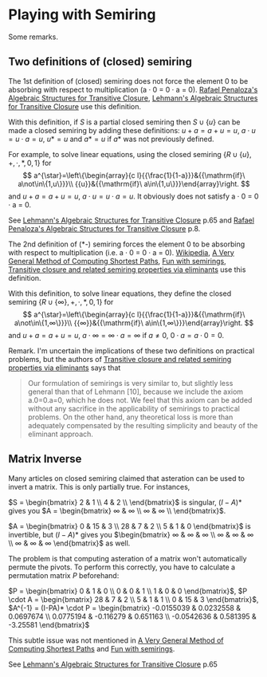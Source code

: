 # Playing with Semiring

Some remarks.

## Two definitions of (closed) semiring

The 1st definition of (closed) semiring does not force the element 0 to be absorbing with respect to multiplication (a · 0 = 0 · a = 0). [Rafael Penaloza's Algebraic Structures for Transitive Closure](https://citeseerx.ist.psu.edu/viewdoc/summary?doi=10.1.1.71.7650), [Lehmann's Algebraic Structures for Transitive Closure](https://wrap.warwick.ac.uk/46308/7/WRAP_Lehmann_cs-rr-010.pdf) use this definition.

With this definition, if $S$ is a partial closed semiring then $S\cup\{u\}$ can be made a closed semiring by adding these definitions: $u+a = a  + u = u$, $a \cdot u = u \cdot a=u$, $u* = u$ and $a* = u$ if $a*$ was not previously defined. 

For example, to solve linear equations, using the closed semiring $\{R \cup \{u\}, +,·,*,0,1\}$ for 
$$
a^{\star}=\left\{\begin{array}{c l}{{\frac{1}{1-a}}}&{{\mathrm{if}\ a\not\in\{1,u\}}}\\ {{u}}&{{\mathrm{if}\ a\in\{1,u\}}}\end{array}\right.
$$
and $u + a = a + u = u$, $a \cdot u = u \cdot a=u$. It obviously does not satisfy a · 0 = 0 · a = 0. 

See [Lehmann's Algebraic Structures for Transitive Closure](https://wrap.warwick.ac.uk/46308/7/WRAP_Lehmann_cs-rr-010.pdf) p.65 and  [Rafael Penaloza's Algebraic Structures for Transitive Closure](https://citeseerx.ist.psu.edu/viewdoc/summary?doi=10.1.1.71.7650) p.8.

The 2nd definition of (*-) semiring forces the element 0 to be absorbing with respect to multiplication (i.e. a · 0 = 0 · a = 0). [Wikipedia](https://en.wikipedia.org/wiki/Semiring), [A Very General Method of Computing Shortest Paths](http://r6.ca/blog/20110808T035622Z.html), [Fun with semirings](https://web.archive.org/web/20160305153614id_/http://www.cl.cam.ac.uk/~sd601/papers/semirings.pdf), [Transitive closure and related semiring properties via eliminants](https://core.ac.uk/download/pdf/81124964.pdf) use this definition.

With this definition, to solve linear equations, they define the closed semiring $\{R \cup \{∞\}, +,·,*,0,1\}$ for 
$$
a^{\star}=\left\{\begin{array}{c l}{{\frac{1}{1-a}}}&{{\mathrm{if}\ a\not\in\{1,∞\}}}\\ {{∞}}&{{\mathrm{if}\ a\in\{1,∞\}}}\end{array}\right.
$$
and $u + a = a + u = u$, $a \cdot ∞ = ∞ \cdot a=∞ \ {{\mathrm{if}\ a\neq 0}}$, $0 \cdot a = a \cdot 0=0$.

Remark. I'm uncertain the implications of these two definitions on practical problems, but the authors of [Transitive closure and related semiring properties via eliminants](https://core.ac.uk/download/pdf/81124964.pdf) says that

> Our formulation of semirings is very similar to, but slightly less general than that of Lehmann [10],
> because we include the axiom a.0=0.a=0, which he does not. We feel that this axiom can be added without
> any sacrifice in the applicability of semirings to practical problems. On the other hand, any theoretical loss
> is more than adequately compensated by the resulting simplicity and beauty of the eliminant approach.

## Matrix Inverse

Many articles on closed semiring claimed that asteration can be used to invert a matrix. This is only partially true. For instances,

$S = \begin{bmatrix}
2 & 1 \\
4 & 2 \\
\end{bmatrix}$ is singular,  $(I-A)*$ gives you $A = \begin{bmatrix}
∞ & ∞ \\
∞ & ∞ \\
\end{bmatrix}$.

$A = \begin{bmatrix}
0 & 15 & 3 \\
28 & 7 & 2 \\
5 & 1 & 0
\end{bmatrix}$ is invertible, but $(I-A)*$ gives you $\begin{bmatrix}
∞ & ∞ & ∞ \\
∞ & ∞ & ∞ \\
∞ & ∞ & ∞
\end{bmatrix}$ as well.

The problem is that computing asteration of a matrix won't automatically permute the pivots. To perform this correctly, you have to calculate a permutation matrix $P$ beforehand:

$P = \begin{bmatrix}
0 & 1 & 0 \\
0 & 0 & 1 \\
1 & 0 & 0
\end{bmatrix}$, $P \cdot A = \begin{bmatrix}
28 & 7 & 2 \\
5 & 1 & 1 \\
0 & 15 & 3
\end{bmatrix}$, $A^{-1} = (I-PA)* \cdot P  =  \begin{bmatrix}
-0.0155039 & 0.0232558 & 0.0697674 \\
0.0775194 & -0.116279 & 0.651163 \\
-0.0542636 & 0.581395 & -3.25581
\end{bmatrix}$

This subtle issue was not mentioned in [A Very General Method of Computing Shortest Paths](http://r6.ca/blog/20110808T035622Z.html) and [Fun with semirings](https://web.archive.org/web/20160305153614id_/http://www.cl.cam.ac.uk/~sd601/papers/semirings.pdf).

See [Lehmann's Algebraic Structures for Transitive Closure](https://wrap.warwick.ac.uk/46308/7/WRAP_Lehmann_cs-rr-010.pdf) p.65 

















